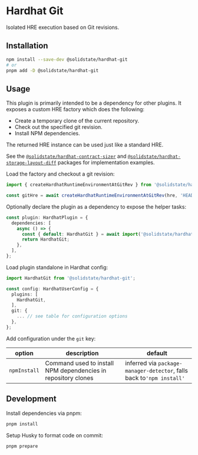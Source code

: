 # Hardhat Git

Isolated HRE execution based on Git revisions.

## Installation

```bash
npm install --save-dev @solidstate/hardhat-git
# or
pnpm add -D @solidstate/hardhat-git
```

## Usage

This plugin is primarily intended to be a dependency for other plugins. It exposes a custom HRE factory which does the following:

- Create a temporary clone of the current repository.
- Check out the specified git revision.
- Install NPM dependencies.

The returned HRE instance can be used just like a standard HRE.

<!-- TODO: link to npm website instead of github -->

See the [`@solidstate/hardhat-contract-sizer`](https://www.npmjs.com/package/@solidstate/hardhat-contract-sizer) and [`@solidstate/hardhat-storage-layout-diff`](https://github.com/solidstate-network/hardhat-storage-layout-diff) packages for implementation examples.

Load the factory and checkout a git revision:

```typescript
import { createHardhatRuntimeEnvironmentAtGitRev } from '@solidstate/hardhat-git';

const gitHre = await createHardhatRuntimeEnvironmentAtGitRev(hre, 'HEAD~1');
```

Optionally declare the plugin as a dependency to expose the helper tasks:

```typescript
const plugin: HardhatPlugin = {
  dependencies: [
    async () => {
      const { default: HardhatGit } = await import('@solidstate/hardhat-git');
      return HardhatGit;
    },
  ],
};
```

Load plugin standalone in Hardhat config:

```typescript
import HardhatGit from '@solidstate/hardhat-git';

const config: HardhatUserConfig = {
  plugins: [
    HardhatGit,
  ],
  git: {
    ... // see table for configuration options
  },
};
```

Add configuration under the `git` key:

| option       | description                                                   | default                                                               |
| ------------ | ------------------------------------------------------------- | --------------------------------------------------------------------- |
| `npmInstall` | Command used to install NPM dependencies in repository clones | inferred via `package-manager-detector`, falls back to`'npm install'` |

## Development

Install dependencies via pnpm:

```bash
pnpm install
```

Setup Husky to format code on commit:

```bash
pnpm prepare
```

